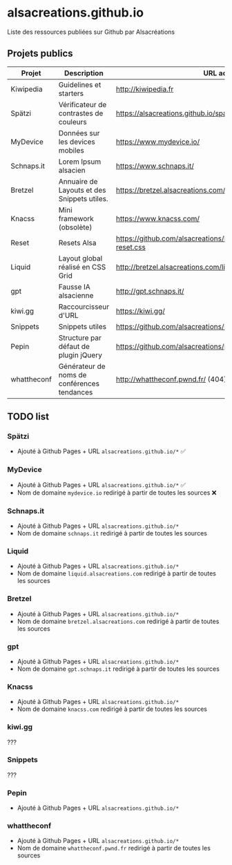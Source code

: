 # alsacreations.github.io

Liste des ressources publiées sur Github par Alsacréations

## Projets publics

| Projet      | Description                                 | URL actuelle                                                                  | Github                                                                                            |
| ----------- | ------------------------------------------- | ----------------------------------------------------------------------------- | ------------------------------------------------------------------------------------------------- |
| Kiwipedia   | Guidelines et starters                      | <http://kiwipedia.fr>                                                         | <https://github.com/alsacreations/kiwipedia>                                                      |
| Spätzi      | Vérificateur de contrastes de couleurs      | <https://alsacreations.github.io/spatzi>                                      | <https://alsacreations.github.io/spatzi>                                                          |
| MyDevice    | Données sur les devices mobiles             | <https://www.mydevice.io/>                                                    | <https://alsacreations.github.io/mydevice/>, et <https://gitlab3.alsacreations.net/repo/mydevice> |
| Schnaps.it  | Lorem Ipsum alsacien                        | <https://www.schnaps.it/>                                                     | <https://github.com/alsacreations/schnapsit>                                                      |
| Bretzel     | Annuaire de Layouts et des Snippets utiles. | <https://bretzel.alsacreations.com/>                                          | <https://github.com/alsacreations/bretzel>                                                        |
| Knacss      | Mini framework (obsolète)                   | <https://www.knacss.com/>                                                     | <https://github.com/alsacreations/KNACSS>                                                         |
| Reset       | Resets Alsa                                 | <https://github.com/alsacreations/bretzel/blob/main/public/bretzel-reset.css> | <https://github.com/alsacreations/bretzel/blob/main/public/bretzel-reset.css>                     |
| Liquid      | Layout global réalisé en CSS Grid           | <http://bretzel.alsacreations.com/liquid/>                                    | (sur [goetter.fr](https://goetter.fr/liquid/))                                                    |
| gpt         | Fausse IA alsacienne                        | <http://gpt.schnaps.it/>                                                      | ???                                                                                               |
| kiwi.gg     | Raccourcisseur d'URL                        | <https://kiwi.gg/>                                                            | ???                                                                                               |
| Snippets    | Snippets utiles                             | <https://github.com/alsacreations/snippets> (404)                             | Affiché sur <https://alsacreations.github.io/>                                                    |
| Pepin       | Structure par défaut de plugin jQuery       | <https://github.com/alsacreations/pepin>                                      | Affiché sur <https://alsacreations.github.io/>                                                    |
| whattheconf | Générateur de noms de conférences tendances | <http://whattheconf.pwnd.fr/> (404)                                           | <https://github.com/blupdew/whattheconf> Affiché sur <https://alsacreations.github.io/>           |

## TODO list

### Spätzi

- Ajouté à Github Pages + URL `alsacreations.github.io/*` ✅

### MyDevice

- Ajouté à Github Pages + URL `alsacreations.github.io/*` ✅
- Nom de domaine `mydevice.io` redirigé à partir de toutes les sources ❌

### Schnaps.it

- Ajouté à Github Pages + URL `alsacreations.github.io/*`
- Nom de domaine `schnaps.it` redirigé à partir de toutes les sources

### Liquid

- Ajouté à Github Pages + URL `alsacreations.github.io/*`
- Nom de domaine `liquid.alsacreations.com` redirigé à partir de toutes les sources

### Bretzel

- Ajouté à Github Pages + URL `alsacreations.github.io/*`
- Nom de domaine `bretzel.alsacreations.com` redirigé à partir de toutes les sources

### gpt

- Ajouté à Github Pages + URL `alsacreations.github.io/*`
- Nom de domaine `gpt.schnaps.it` redirigé à partir de toutes les sources

### Knacss

- Ajouté à Github Pages + URL `alsacreations.github.io/*`
- Nom de domaine `knacss.com` redirigé à partir de toutes les sources

### kiwi.gg

???

### Snippets

???

### Pepin

- Ajouté à Github Pages + URL `alsacreations.github.io/*`

### whattheconf

- Ajouté à Github Pages + URL `alsacreations.github.io/*`
- Nom de domaine `whattheconf.pwnd.fr` redirigé à partir de toutes les sources
